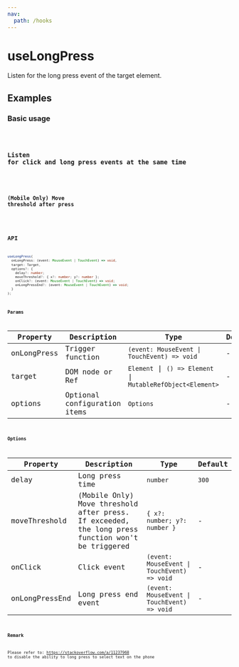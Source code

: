 ```yaml
---
nav:
  path: /hooks
---
```


# useLongPress

Listen for the long press event of the target element.

## Examples

### Basic usage

<code src="./demo/demo1.tsx"/>

### Listen for click and long press events at the same time

<code src="./demo/demo2.tsx"/>

### (Mobile Only) Move threshold after press

<code src="./demo/demo3.tsx"/>

## API

```typescript
useLongPress(
  onLongPress: (event: MouseEvent | TouchEvent) => void,
  target: Target,
  options?: {
    delay?: number;
    moveThreshold?: { x?: number; y?: number };
    onClick?: (event: MouseEvent | TouchEvent) => void;
    onLongPressEnd?: (event: MouseEvent | TouchEvent) => void;
  }
);
```

### Params

| Property    | Description                  | Type                                                        | Default |
|-------------|------------------------------|-------------------------------------------------------------|---------|
| onLongPress | Trigger function             | `(event: MouseEvent \| TouchEvent) => void`                 | -       |
| target      | DOM node or Ref              | `Element` \| `() => Element` \| `MutableRefObject<Element>` | -       |
| options     | Optional configuration items | `Options`                                                   | -       |

### Options
| Property   | Description     | Type      | Default       |
|------------|-----------------|-----------|---------------|
| delay      | Long press time | `number`  | `300`         |
| moveThreshold   | (Mobile Only) Move threshold after press. If exceeded, the long press function won't be triggered  | `{ x?: number; y?: number }`  | - |
| onClick    | Click event     | `(event: MouseEvent \| TouchEvent) => void` |  -  |
| onLongPressEnd | Long press end event       | `(event: MouseEvent \| TouchEvent) => void` |  -  |

### Remark

Please refer to: https://stackoverflow.com/a/11237968 to disable the ability to long press to select text on the phone
